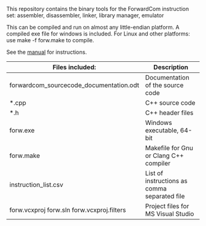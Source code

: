 This repository contains the binary tools for the ForwardCom instruction set:
assembler, disassembler, linker, library manager, emulator

This can be compiled and run on almost any little-endian platform.
A compiled exe file for windows is included. For Linux and other platforms: use make -f forw.make to compile.

See the [manual](https://github.com/ForwardCom/manual/raw/master/forwardcom.pdf) for instructions.

Files included: |  Description
--- | ---
forwardcom_sourcecode_documentation.odt | Documentation of the source code
*.cpp    |      C++ source code   
*.h      |      C++ header files   
forw.exe  |     Windows executable, 64-bit  
forw.make  |     Makefile for Gnu or Clang C++ compiler  
instruction_list.csv | List of instructions as comma separated file
forw.vcxproj forw.sln forw.vcxproj.filters | Project files for MS Visual Studio  



